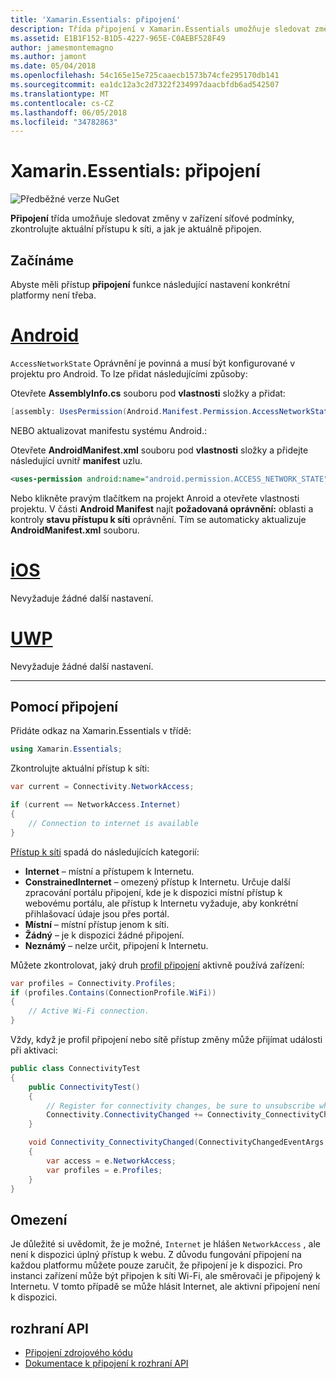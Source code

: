 ```yaml
---
title: 'Xamarin.Essentials: připojení'
description: Třída připojení v Xamarin.Essentials umožňuje sledovat změny v zařízení se síťové podmínky, zkontrolujte aktuální přístup k síti a jak je aktuálně připojen.
ms.assetid: E1B1F152-B1D5-4227-965E-C0AEBF528F49
author: jamesmontemagno
ms.author: jamont
ms.date: 05/04/2018
ms.openlocfilehash: 54c165e15e725caaecb1573b74cfe295170db141
ms.sourcegitcommit: ea1dc12a3c2d7322f234997daacbfdb6ad542507
ms.translationtype: MT
ms.contentlocale: cs-CZ
ms.lasthandoff: 06/05/2018
ms.locfileid: "34782863"
---
```

# <a name="xamarinessentials-connectivity"></a>Xamarin.Essentials: připojení

![Předběžné verze NuGet](~/media/shared/pre-release.png)

**Připojení** třída umožňuje sledovat změny v zařízení síťové podmínky, zkontrolujte aktuální přístupu k síti, a jak je aktuálně připojen.

## <a name="getting-started"></a>Začínáme

Abyste měli přístup **připojení** funkce následující nastavení konkrétní platformy není třeba.

# <a name="androidtabandroid"></a>[Android](#tab/android)

`AccessNetworkState` Oprávnění je povinná a musí být konfigurované v projektu pro Android. To lze přidat následujícími způsoby:

Otevřete **AssemblyInfo.cs** souboru pod **vlastnosti** složky a přidat:

```csharp
[assembly: UsesPermission(Android.Manifest.Permission.AccessNetworkState)]
```

NEBO aktualizovat manifestu systému Android.:

Otevřete **AndroidManifest.xml** souboru pod **vlastnosti** složky a přidejte následující uvnitř **manifest** uzlu.

```xml
<uses-permission android:name="android.permission.ACCESS_NETWORK_STATE" />
```

Nebo klikněte pravým tlačítkem na projekt Anroid a otevřete vlastnosti projektu. V části **Android Manifest** najít **požadovaná oprávnění:** oblasti a kontroly **stavu přístupu k síti** oprávnění. Tím se automaticky aktualizuje **AndroidManifest.xml** souboru.

# <a name="iostabios"></a>[iOS](#tab/ios)

Nevyžaduje žádné další nastavení.

# <a name="uwptabuwp"></a>[UWP](#tab/uwp)

Nevyžaduje žádné další nastavení.

-----

## <a name="using-connectivity"></a>Pomocí připojení

Přidáte odkaz na Xamarin.Essentials v třídě:

```csharp
using Xamarin.Essentials;
```

Zkontrolujte aktuální přístup k síti:

```csharp
var current = Connectivity.NetworkAccess;

if (current == NetworkAccess.Internet)
{
    // Connection to internet is available
}
```

[Přístup k síti](xref:Xamarin.Essentials.NetworkAccess) spadá do následujících kategorií:

* **Internet** – místní a přístupem k Internetu.
* **ConstrainedInternet** – omezený přístup k Internetu. Určuje další zpracování portálu připojení, kde je k dispozici místní přístup k webovému portálu, ale přístup k Internetu vyžaduje, aby konkrétní přihlašovací údaje jsou přes portál.
* **Místní** – místní přístup jenom k síti.
* **Žádný** – je k dispozici žádné připojení.
* **Neznámý** – nelze určit, připojení k Internetu.

Můžete zkontrolovat, jaký druh [profil připojení](xref:Xamarin.Essentials.ConnectionProfile) aktivně používá zařízení:

```csharp
var profiles = Connectivity.Profiles;
if (profiles.Contains(ConnectionProfile.WiFi))
{
    // Active Wi-Fi connection.
}
```

Vždy, když je profil připojení nebo sítě přístup změny může přijímat události při aktivaci:

```csharp
public class ConnectivityTest
{
    public ConnectivityTest()
    {
        // Register for connectivity changes, be sure to unsubscribe when finished
        Connectivity.ConnectivityChanged += Connectivity_ConnectivityChanged;
    }

    void Connectivity_ConnectivityChanged(ConnectivityChangedEventArgs  e)
    {
        var access = e.NetworkAccess;
        var profiles = e.Profiles;
    }
}
```

## <a name="limitations"></a>Omezení

Je důležité si uvědomit, že je možné, `Internet` je hlášen `NetworkAccess` , ale není k dispozici úplný přístup k webu. Z důvodu fungování připojení na každou platformu můžete pouze zaručit, že připojení je k dispozici. Pro instanci zařízení může být připojen k síti Wi-Fi, ale směrovači je připojený k Internetu. V tomto případě se může hlásit Internet, ale aktivní připojení není k dispozici.

## <a name="api"></a>rozhraní API

* [Připojení zdrojového kódu](https://github.com/xamarin/Essentials/tree/master/Xamarin.Essentials/Connectivity)
* [Dokumentace k připojení k rozhraní API](xref:Xamarin.Essentials.Connectivity)
